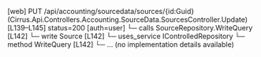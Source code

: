 [web] PUT /api/accounting/sourcedata/sources/{id:Guid}  (Cirrus.Api.Controllers.Accounting.SourceData.SourcesController.Update)  [L139–L145] status=200 [auth=user]
  └─ calls SourceRepository.WriteQuery [L142]
  └─ write Source [L142]
  └─ uses_service IControlledRepository<Source>
    └─ method WriteQuery [L142]
      └─ ... (no implementation details available)

